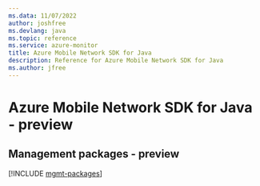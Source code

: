 ```yaml
---
ms.data: 11/07/2022
author: joshfree
ms.devlang: java
ms.topic: reference
ms.service: azure-monitor
title: Azure Mobile Network SDK for Java
description: Reference for Azure Mobile Network SDK for Java
ms.author: jfree
---
```

# Azure Mobile Network SDK for Java - preview

## Management packages - preview
[!INCLUDE [mgmt-packages](mobile-network-mgmt-index.md)]